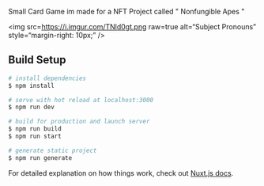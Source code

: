 
Small Card Game im made for a NFT Project called " Nonfungible Apes "

<img
src=https://i.imgur.com/TNld0gt.png
raw=true
alt=“Subject Pronouns”
style=“margin-right: 10px;”
/>



## Build Setup

```bash
# install dependencies
$ npm install

# serve with hot reload at localhost:3000
$ npm run dev

# build for production and launch server
$ npm run build
$ npm run start

# generate static project
$ npm run generate
```

For detailed explanation on how things work, check out [Nuxt.js docs](https://nuxtjs.org).
